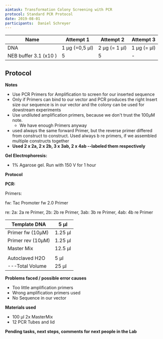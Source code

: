 ```yaml
---
aimtask: Transformation Colony Screening with PCR  
protocol: Standard PCR Protocol  
date: 2019-08-01
participants:  Daniel Schreyer
---  
```

  
Name | Attempt 1 | Attempt 2 | Attempt 3  
-----------------------|----------------|------------------|-------------  
DNA | 1 µg (=0,5 µl) | 2 µg (= 1 µl) | 1 µg (= µl)  
NEB buffer 3.1 (x10 ) | 5 | 5 | -  
  
## Protocol 
**Notes**

-   Use PCR Primers for Amplification to screen for our inserted sequence
-   Only if Primers can bind to our vector and PCR produces the right Insert size our sequence is in our vector and the colony can be used for dowstream experiments
-   Use undiluted amplification primers, because we don't trust the 100µM note.
    -   We have enough Primers anyway
-   used always the same forward Primer, but the reverse primer differed from construct to construct. Used always b re primers, if we assembled multiple constructs together
-   **Used 2 x 2a, 2 x 2b, 3 x 3ab, 2 x 4ab --labeled them respectively**

  

**Gel Electrophoresis:**

-   1% Agarose gel. Run with 150 V for 1 hour

  

  

**Protocol**

**PCR:**

Primers:

fw: Tac Promoter fw 2.0 Primer

re: 2a: 2a re Primer, 2b: 2b re Primer, 3ab: 3b re Primer, 4ab: 4b re Primer
  


|Template DNA|5 µl|
|--- |--- |
|Primer fw (10µM)|1.25 µl|
|Primer rev (10µM)|1.25 µl|
|Master Mix|12.5 µl|
|||
|Autoclaved H2O|5 µl|
|---Total Volume|25 µl|


**Problems faced / possible error causes**

-   Too little amplification primers
-   Wrong amplification primers used
-   No Sequence in our vector

  

  

**Materials used**

-   100 µl 2x MasterMix
-   12 PCR Tubes and lid

  

  

  

**Pending tasks, next steps, comments for next people in the Lab**

